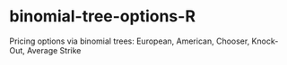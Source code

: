 # binomial-tree-options-R
Pricing options via binomial trees: European, American, Chooser, Knock-Out, Average Strike
